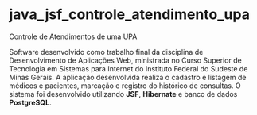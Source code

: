 # java_jsf_controle_atendimento_upa
Controle de Atendimentos de uma UPA

Software desenvolvido como trabalho final da disciplina de Desenvolvimento de Aplicações Web, ministrada no Curso Superior de Tecnologia em Sistemas para Internet do Instituto Federal do Sudeste de Minas Gerais.
A aplicação desenvolvida realiza o cadastro e listagem de médicos e pacientes, marcação e registro do histórico de consultas. O sistema foi desenvolvido utilizando <strong>JSF</strong>, <strong>Hibernate</strong> e banco de dados <strong>PostgreSQL</strong>.
